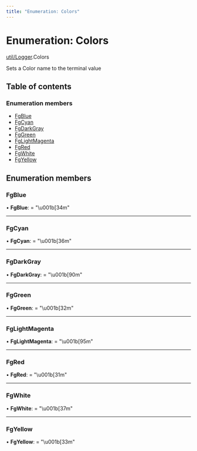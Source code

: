```yaml
---
title: "Enumeration: Colors"
---
```


# Enumeration: Colors

[util/Logger](../modules/util_logger.md).Colors

Sets a Color name to the terminal value

## Table of contents

### Enumeration members

- [FgBlue](util_logger.colors.md#fgblue)
- [FgCyan](util_logger.colors.md#fgcyan)
- [FgDarkGray](util_logger.colors.md#fgdarkgray)
- [FgGreen](util_logger.colors.md#fggreen)
- [FgLightMagenta](util_logger.colors.md#fglightmagenta)
- [FgRed](util_logger.colors.md#fgred)
- [FgWhite](util_logger.colors.md#fgwhite)
- [FgYellow](util_logger.colors.md#fgyellow)

## Enumeration members

### FgBlue

• **FgBlue**: = "\u001b[34m"

___

### FgCyan

• **FgCyan**: = "\u001b[36m"

___

### FgDarkGray

• **FgDarkGray**: = "\u001b[90m"

___

### FgGreen

• **FgGreen**: = "\u001b[32m"

___

### FgLightMagenta

• **FgLightMagenta**: = "\u001b[95m"

___

### FgRed

• **FgRed**: = "\u001b[31m"

___

### FgWhite

• **FgWhite**: = "\u001b[37m"

___

### FgYellow

• **FgYellow**: = "\u001b[33m"
